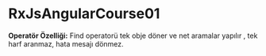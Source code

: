 # RxJsAngularCourse01

**Operatör Özelliği:** Find operatorü tek obje döner ve net aramalar yapılır , tek harf aranmaz, hata mesajı dönmez.
